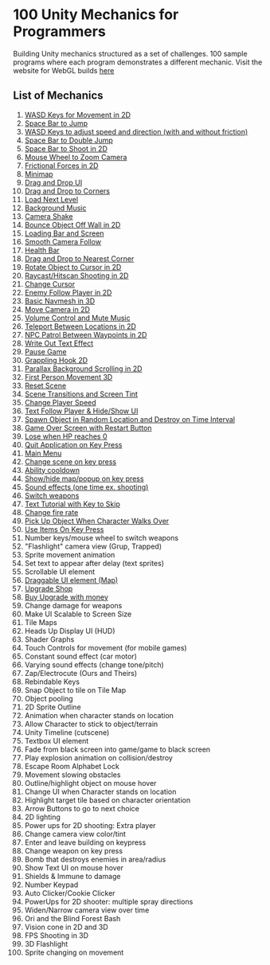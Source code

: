 # 100 Unity Mechanics for Programmers
Building Unity mechanics structured as a set of challenges. 100 sample programs where each program demonstrates a different mechanic. Visit the website for WebGL builds [here](https://t4guw.github.io/100-Unity-Mechanics-for-Programmers/)

## List of Mechanics
1. [WASD Keys for Movement in 2D](https://github.com/t4guw/100-Unity-Mechanics-for-Programmers/tree/master/programs/wasd_movement_2d)
2. [Space Bar to Jump](https://github.com/t4guw/100-Unity-Mechanics-for-Programmers/tree/master/programs/space_to_jump_2d)
3. [WASD Keys to adjust speed and direction (with and without friction)](https://github.com/t4guw/100-Unity-Mechanics-for-Programmers/tree/master/programs/wasd_speed_direction_2d)
4. [Space Bar to Double Jump](https://github.com/t4guw/100-Unity-Mechanics-for-Programmers/tree/master/programs/space_double_jump)
5. [Space Bar to Shoot in 2D](https://github.com/t4guw/100-Unity-Mechanics-for-Programmers/tree/master/programs/space_to_shoot_2d)
6. [Mouse Wheel to Zoom Camera](https://github.com/t4guw/100-Unity-Mechanics-for-Programmers/tree/master/programs/camera_zoom_2d)
7. [Frictional Forces in 2D](https://github.com/t4guw/100-Unity-Mechanics-for-Programmers/tree/master/programs/compare_friction_2d)
8. [Minimap](https://github.com/t4guw/100-Unity-Mechanics-for-Programmers/tree/master/programs/minimap_2d)
9. [Drag and Drop UI](https://github.com/t4guw/100-Unity-Mechanics-for-Programmers/tree/master/programs/drag_and_drop_ui)
10. [Drag and Drop to Corners](https://github.com/t4guw/100-Unity-Mechanics-for-Programmers/tree/master/programs/drag_drop_corners_2d)
11. [Load Next Level](https://github.com/t4guw/100-Unity-Mechanics-for-Programmers/tree/master/programs/load_next_scene)
12. [Background Music](https://github.com/t4guw/100-Unity-Mechanics-for-Programmers/tree/master/programs/background_music)
13. [Camera Shake](https://github.com/t4guw/100-Unity-Mechanics-for-Programmers/tree/master/programs/camera_shake)
14. [Bounce Object Off Wall in 2D](https://github.com/t4guw/100-Unity-Mechanics-for-Programmers/tree/master/programs/reflect_off_walls_2d)
15. [Loading Bar and Screen](https://github.com/t4guw/100-Unity-Mechanics-for-Programmers/tree/master/programs/loading_bar_screen)
16. [Smooth Camera Follow](https://github.com/t4guw/100-Unity-Mechanics-for-Programmers/tree/master/programs/smooth_camera_follow)
17. [Health Bar](https://github.com/t4guw/100-Unity-Mechanics-for-Programmers/tree/master/programs/health_bar_2d)
18. [Drag and Drop to Nearest Corner](https://github.com/t4guw/100-Unity-Mechanics-for-Programmers/tree/master/programs/drag_drop_nearest_corner)
19. [Rotate Object to Cursor in 2D](https://github.com/t4guw/100-Unity-Mechanics-for-Programmers/tree/master/programs/rotate_to_cursor_2d)
20. [Raycast/Hitscan Shooting in 2D](https://github.com/t4guw/100-Unity-Mechanics-for-Programmers/tree/master/programs/raycast_shooting_2d)
21. [Change Cursor](https://github.com/t4guw/100-Unity-Mechanics-for-Programmers/tree/master/programs/change_cursor)
22. [Enemy Follow Player in 2D](https://github.com/t4guw/100-Unity-Mechanics-for-Programmers/tree/master/programs/enemy_follow_player_2d)
23. [Basic Navmesh in 3D](https://github.com/t4guw/100-Unity-Mechanics-for-Programmers/tree/master/programs/navmesh_basic_3d)
24. [Move Camera in 2D](https://github.com/t4guw/100-Unity-Mechanics-for-Programmers/tree/master/programs/move_camera_2d)
25. [Volume Control and Mute Music](https://github.com/t4guw/100-Unity-Mechanics-for-Programmers/tree/master/programs/volume_control_and_mute_music)
26. [Teleport Between Locations in 2D](https://github.com/t4guw/100-Unity-Mechanics-for-Programmers/tree/master/programs/teleport_2d)
27. [NPC Patrol Between Waypoints in 2D](https://github.com/t4guw/100-Unity-Mechanics-for-Programmers/tree/master/programs/patrol_waypoints_2d)
28. [Write Out Text Effect](https://github.com/t4guw/100-Unity-Mechanics-for-Programmers/tree/master/programs/write_out_text)
29. [Pause Game](https://github.com/t4guw/100-Unity-Mechanics-for-Programmers/tree/master/programs/pause_game)
30. [Grappling Hook 2D](https://github.com/t4guw/100-Unity-Mechanics-for-Programmers/tree/master/programs/grappling_hook_2d)
31. [Parallax Background Scrolling in 2D](https://github.com/t4guw/100-Unity-Mechanics-for-Programmers/tree/master/programs/parallax_infinite_background_2d)
32. [First Person Movement 3D](https://github.com/t4guw/100-Unity-Mechanics-for-Programmers/tree/master/programs/first_person_movement_3d)
33. [Reset Scene](https://github.com/t4guw/100-Unity-Mechanics-for-Programmers/tree/master/programs/reset_scene)
34. [Scene Transitions and Screen Tint](https://github.com/t4guw/100-Unity-Mechanics-for-Programmers/tree/master/programs/scene_transitions_tint)
35. [Change Player Speed](https://github.com/t4guw/100-Unity-Mechanics-for-Programmers/tree/master/programs/change_player_speed)
36. [Text Follow Player & Hide/Show UI](https://github.com/t4guw/100-Unity-Mechanics-for-Programmers/tree/master/programs/text_follow_player)
37. [Spawn Object in Random Location and Destroy on Time Interval](https://github.com/t4guw/100-Unity-Mechanics-for-Programmers/tree/master/programs/random_spawn_objects_and_destroy)
38. [Game Over Screen with Restart Button](https://github.com/t4guw/100-Unity-Mechanics-for-Programmers/tree/master/programs/game_over_screen_with_restart_button)
39. [Lose when HP reaches 0](https://github.com/t4guw/100-Unity-Mechanics-for-Programmers/tree/master/programs/lose_when_hp_reaches_0)
40. [Quit Application on Key Press](https://github.com/t4guw/100-Unity-Mechanics-for-Programmers/tree/master/programs/quit_application_on_key_press)
41. [Main Menu](https://github.com/t4guw/100-Unity-Mechanics-for-Programmers/tree/master/programs/main_menu)
42. [Change scene on key press](https://github.com/t4guw/100-Unity-Mechanics-for-Programmers/tree/master/programs/change_scene_on_key_press)
43. [Ability cooldown](https://github.com/t4guw/100-Unity-Mechanics-for-Programmers/tree/master/programs/ability_cooldown)
44. [Show/hide map/popup on key press](https://github.com/t4guw/100-Unity-Mechanics-for-Programmers/tree/master/programs/hide_popup_on_key_press)
45. [Sound effects (one time ex. shooting)](https://github.com/t4guw/100-Unity-Mechanics-for-Programmers/tree/master/programs/sound_effect)
46. [Switch weapons](https://github.com/t4guw/100-Unity-Mechanics-for-Programmers/tree/master/programs/switch_weapons)
47. [Text Tutorial with Key to Skip](https://github.com/t4guw/100-Unity-Mechanics-for-Programmers/tree/master/programs/text_tutorial_with_key_to_skip)
48. [Change fire rate](https://github.com/t4guw/100-Unity-Mechanics-for-Programmers/tree/master/programs/change_firerate)
49. [Pick Up Object When Character Walks Over](https://github.com/t4guw/100-Unity-Mechanics-for-Programmers/tree/master/programs/pick_up_object_when_character_walks_over)
50. [Use Items On Key Press](https://github.com/t4guw/100-Unity-Mechanics-for-Programmers/tree/master/programs/use_items_on_key_press)
49. Number keys/mouse wheel to switch weapons
12. "Flashlight" camera view (Grup, Trapped) 
15. Sprite movement animation
31. Set text to appear after delay (text sprites)
33. Scrollable UI element
34. [Draggable UI element (Map)](https://github.com/t4guw/100-Unity-Mechanics-for-Programmers/tree/master/programs/draggable_ui_element)
35. [Upgrade Shop](https://github.com/t4guw/100-Unity-Mechanics-for-Programmers/tree/master/programs/upgrade_shop)
36. [Buy Upgrade with money](https://github.com/t4guw/100-Unity-Mechanics-for-Programmers/tree/master/programs/purchase_upgrade_with_money)
37. Change damage for weapons
42. Make UI Scalable to Screen Size
44. Tile Maps
45. Heads Up Display UI (HUD)
50. Shader Graphs
52. Touch Controls for movement (for mobile games)
53. Constant sound effect (car motor)
54. Varying sound effects (change tone/pitch)
55. Zap/Electrocute (Ours and Theirs)
58. Rebindable Keys
59. Snap Object to tile on Tile Map
60. Object pooling
63. 2D Sprite Outline
65. Animation when character stands on location 
66. Allow Character to stick to object/terrain
68. Unity Timeline (cutscene)
69. Textbox UI element
71. Fade from black screen into game/game to black screen
73. Play explosion animation on collision/destroy
75. Escape Room Alphabet Lock
76. Movement slowing obstacles
77. Outline/highlight object on mouse hover
78. Change UI when Character stands on location
79. Highlight target tile based on character orientation
80. Arrow Buttons to go to next choice
81. 2D lighting
82. Power ups for 2D shooting: Extra player
83. Change camera view color/tint
84. Enter and leave building on keypress
85. Change weapon on key press
88. Bomb that destroys enemies in area/radius
89. Show Text UI on mouse hover
90. Shields & Immune to damage
91. Number Keypad
92. Auto Clicker/Cookie Clicker
93. PowerUps for 2D shooter: multiple spray directions
94. Widen/Narrow camera view over time
95. Ori and the Blind Forest Bash
96. Vision cone in 2D and 3D
97. FPS Shooting in 3D
99. 3D Flashlight
100. Sprite changing on movement